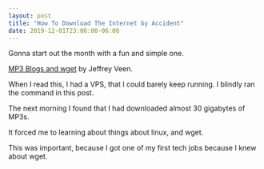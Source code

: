 ```yaml
---
layout: post
title: "How To Download The Internet by Accident"
date: 2019-12-01T23:00:00-06:00
---
```


Gonna start out the month with a fun and simple one.

[MP3 Blogs and wget](http://www.veen.com/jeff/archives/000573.html) by Jeffrey Veen.

When I read this, I had a VPS, that I could barely keep running. I blindly ran the command in this post.

The next morning I found that I had downloaded almost 30 gigabytes of MP3s.

It forced me to learning about things about linux, and wget.

This was important, because I got one of my first tech jobs because I knew about wget.
